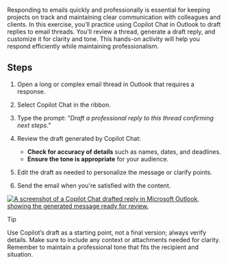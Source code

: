 Responding to emails quickly and professionally is essential for keeping projects on track and maintaining clear communication with colleagues and clients. In this exercise, you’ll practice using Copilot Chat in Outlook to draft replies to email threads. You’ll review a thread, generate a draft reply, and customize it for clarity and tone. This hands-on activity will help you respond efficiently while maintaining professionalism.

## Steps

1. Open a long or complex email thread in Outlook that requires a response.

2. Select Copilot Chat in the ribbon.

3. Type the prompt:
*"Draft a professional reply to this thread confirming next steps."*

4. Review the draft generated by Copilot Chat:

   - **Check for accuracy of details** such as names, dates, and deadlines.
   - **Ensure the tone is appropriate** for your audience.

5. Edit the draft as needed to personalize the message or clarify points.

6. Send the email when you're satisfied with the content.

[![A screenshot of a Copilot Chat drafted reply in Microsoft Outlook, showing the generated message ready for review.](media/reply-inline.png)](media/reply-expanded.png")

> [!TIP]
>
> Use Copilot’s draft as a starting point, not a final version; always verify details. Make sure to include any context or attachments needed for clarity. Remember to maintain a professional tone that fits the recipient and situation.